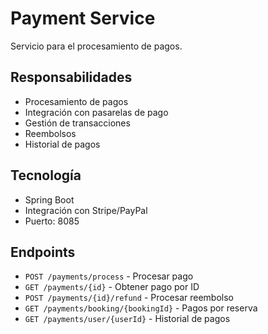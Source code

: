# Payment Service

Servicio para el procesamiento de pagos.

## Responsabilidades
- Procesamiento de pagos
- Integración con pasarelas de pago
- Gestión de transacciones
- Reembolsos
- Historial de pagos

## Tecnología
- Spring Boot
- Integración con Stripe/PayPal
- Puerto: 8085

## Endpoints
- `POST /payments/process` - Procesar pago
- `GET /payments/{id}` - Obtener pago por ID
- `POST /payments/{id}/refund` - Procesar reembolso
- `GET /payments/booking/{bookingId}` - Pagos por reserva
- `GET /payments/user/{userId}` - Historial de pagos

